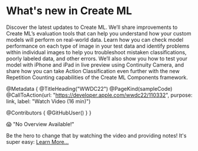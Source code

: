 # What's new in Create ML

Discover the latest updates to Create ML. We’ll share improvements to Create ML’s evaluation tools that can help you understand how your custom models will perform on real-world data. Learn how you can check model performance on each type of image in your test data and identify problems within individual images to help you troubleshoot mistaken classifications, poorly labeled data, and other errors. We’ll also show you how to test your model with iPhone and iPad in live preview using Continuity Camera, and share how you can take Action Classification even further with the new Repetition Counting capabilities of the Create ML Components framework.

@Metadata {
   @TitleHeading("WWDC22")
   @PageKind(sampleCode)
   @CallToAction(url: "https://developer.apple.com/wwdc22/110332", purpose: link, label: "Watch Video (16 min)")

   @Contributors {
      @GitHubUser(<replace this with your GitHub handle>)
   }
}

😱 "No Overview Available!"

Be the hero to change that by watching the video and providing notes! It's super easy:
 [Learn More…](https://wwdcnotes.com/documentation/wwdcnotes/contributing)
